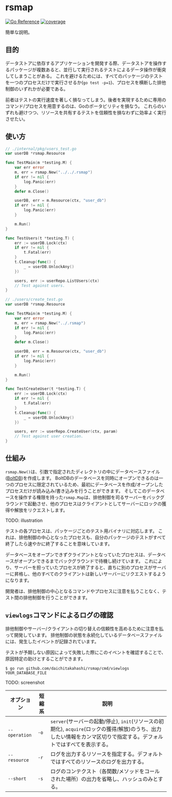 # rsmap
[![Go Reference](https://pkg.go.dev/badge/github.com/daichitakahashi/rsmap.svg)](https://pkg.go.dev/github.com/daichitakahashi/rsmap)
[![coverage](https://img.shields.io/endpoint?style=flat-square&url=https%3A%2F%2Fdaichitakahashi.github.io%2Frsmap%2Fcoverage.json)](https://daichitakahashi.github.io/rsmap/coverage.html)

簡単な説明。

## 目的
データストアに依存するアプリケーションを開発する際、データストアを操作するパッケージが複数あると、並行して実行されるテストによるデータ操作が衝突してしまうことがある。
これを避けるためには、すべてのパッケージのテストを一つのプロセスだけで実行させるか(`go test -p=1`)、プロセスを横断した排他制御のいずれかが必要である。

前者はテストの実行速度を著しく損なってしまう。後者を実現するために専用のコマンド/プロセスを用意するのは、Goのポータビリティを損なう。
これらのいずれも避けつつ、リソースを共有するテストを信頼性を損なわずに効率よく実行させたい。

## 使い方
```go
// ./internal/pkg/users_test.go
var userDB *rsmap.Resource

func TestMain(m *testing.M) {
    var err error
    m, err = rsmap.New("../../.rsmap")
    if err != nil {
        log.Panic(err)
    }
    defer m.Close()

    userDB, err = m.Resource(ctx, "user_db")
    if err != nil {
        log.Panic(err)
    }

    m.Run()
}

func TestUsers(t *testing.T) {
    err := userDB.Lock(ctx)
    if err != nil {
        t.Fatal(err)
    }
    t.Cleanup(func() {
        _ = userDB.UnlockAny()
    })

    users, err := userRepo.ListUsers(ctx)
    // Test against users.
}
```

```go
// ./users/create_test.go
var userDB *rsmap.Resource

func TestMain(m *testing.M) {
    var err error
    m, err = rsmap.New("../.rsmap")
    if err != nil {
        log.Panic(err)
    }
    defer m.Close()

    userDB, err = m.Resource(ctx, "user_db")
    if err != nil {
        log.Panic(err)
    }

    m.Run()
}

func TestCreateUser(t *testing.T) {
    err := userDB.Lock(ctx)
    if err != nil {
        t.Fatal(err)
    }
    t.Cleanup(func() {
        _ = userDB.UnlockAny()
    })

    users, err := userRepo.CreateUser(ctx, param)
    // Test against user creation.
}
```

## 仕組み
`rsmap.New()`は、引数で指定されたディレクトリの中にデータベースファイル([BoltDB](https://github.com/etcd-io/bbolt))を作成します。
BoltDBのデータベースを同時にオープンできるのは一つのプロセスに限定されているため、最初にデータベースを作成/オープンしたプロセスだけが読み込み/書き込みを行うことができます。
そしてこのデータベースを操作する権限を持った`rsmap.Map`は、排他制御を司るサーバーをバックグラウンドで起動させ、他のプロセスはクライアントとしてサーバーにロックの獲得や解放をリクエストします。

TODO: illustration

テストの各プロセスは、パッケージごとのテスト用バイナリに対応します。
これは、排他制御の中心となったプロセスも、自分のパッケージのテストがすべて終了したら速やかに終了することを意味しています。

データベースをオープンできずクライアントとなっていたプロセスは、データベースがオープンできるまでバックグラウンドで待機し続けています。
これにより、サーバーを担っていたプロセスが終了すると、直ちに別のプロセスがサーバーに昇格し、他のすべてのクライアントは新しいサーバーにリクエストするようになります。

開発者は、排他制御の中心となるコマンドやプロセスに注意を払うことなく、テスト間の排他制御を行うことができます。

## `viewlogs`コマンドによるログの確認
排他制御やサーバー/クライアントの切り替えの信頼性を高めるために注意を払って開発しています。
排他制御の状態を永続化しているデータベースファイルには、発生したイベントが記録されています。

テストが予期しない原因によって失敗した際にこのイベントを確認することで、原因特定の助けとすることができます。
```shell
$ go run github.com/daichitakahashi/rsmap/cmd/viewlogs YOUR_DATABASE_FILE
```

TODO: screenshot

|オプション|短縮系|説明|
|---|---|---|
|`--operation`|`-o`|`server`(サーバーの起動/停止), `init`(リソースの初期化), `acquire`(ロックの獲得/解放)のうち、出力したい情報をカンマ区切りで指定する。デフォルトではすべてを表示する。|
|`--resource`|`-r`|ログを出力するリソースを指定する。デフォルトではすべてのリソースのログを出力する。|
|`--short`|`-s`|ログのコンテクスト（各関数/メソッドをコールされた場所）の出力を省略し、ハッシュのみとする。|
